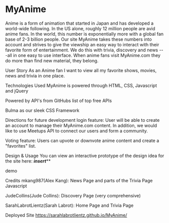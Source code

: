 # MyAnime

Anime is a form of animation that started in Japan and has developed a world-wide following. In the US alone, roughly 12 million people are avid anime fans. In the world, this number is exponentially more with a global fan base of 2-3 billion people. Our site MyAnime takes these 
numbers into account and strives to give the viewship an easy way to interact with their favorite form of entertainment. We do this with trivia, discovery and news ---all in one easy to use interface. When anime fans visit MyAnime.com they do more than find new material, they belong. 


User Story
As an Anime fan I want to view all my favorite shows, movies, news and trivia in one place. 

Technologies Used
MyAnime is powered through HTML, CSS, Javascript and jQuery

Powered by API's from GitHubs list of top free APIs

Bulma as our sleek CSS Framework

Directions for future development
login feature: User will be able to create an account to manage their MyAnime.com content. In addition, we would like to use Meetups API to connect our users and form a community.  

Voting feature: Users can upvote or downvote anime content and create a "favorites" list.


Design & Usage
You can view an interactive prototype of the design idea for the site here: *********insert***********

 demo

Credits
mkang987(Alex Kang): News Page and parts of the Trivia Page Javascript

JudeCollins(Jude Collins): Discovery Page (very comprehensive)

SarahLabrotLientz(Sarah Labrot): Home Page and Trivia Page


Deployed Site
https://sarahlabrotlientz.github.io/MyAnime/